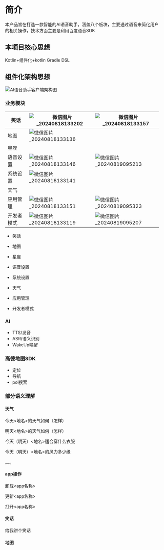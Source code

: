 # 简介

本产品旨在打造一款智能的AI语音助手，涵盖八个板块，主要通过语音来简化用户的相关操作，技术方面主要是利用百度语音SDK

## 本项目核心思想

Kotlin+组件化+kotlin Gradle DSL

## 组件化架构思想

![AI语音助手客户端架构图](https://cdn.jsdelivr.net/gh/mlf0214/blogImage@main/img/202406261058116.png)

### 业务模块

| 笑话       | ![微信图片_20240818133202](https://cdn.jsdelivr.net/gh/mlf0214/blogImage@main/img/202408181337458.jpg) | ![微信图片_20240818133157](https://cdn.jsdelivr.net/gh/mlf0214/blogImage@main/img/202408181337315.jpg) |
| ---------- | ------------------------------------------------------------ | ------------------------------------------------------------ |
| 地图       | ![微信图片_20240818133136](https://cdn.jsdelivr.net/gh/mlf0214/blogImage@main/img/202408181338326.jpg) |                                                              |
| 星座       |                                                              |                                                              |
| 语音设置   | ![微信图片_20240818133146](https://cdn.jsdelivr.net/gh/mlf0214/blogImage@main/img/202408181338661.jpg) | ![微信图片_20240819095213](https://cdn.jsdelivr.net/gh/mlf0214/blogImage@main/img/202408190953690.jpg) |
| 系统设置   | ![微信图片_20240818133141](https://cdn.jsdelivr.net/gh/mlf0214/blogImage@main/img/202408181338850.jpg) |                                                              |
| 天气       |                                                              |                                                              |
| 应用管理   | ![微信图片_20240818133151](https://cdn.jsdelivr.net/gh/mlf0214/blogImage@main/img/202408181338320.jpg) | ![微信图片_20240819095323](https://cdn.jsdelivr.net/gh/mlf0214/blogImage@main/img/202408190953356.jpg) |
| 开发者模式 | ![微信图片_20240818133119](https://cdn.jsdelivr.net/gh/mlf0214/blogImage@main/img/202408190952496.jpg) | ![微信图片_20240819095207](https://cdn.jsdelivr.net/gh/mlf0214/blogImage@main/img/202408190952234.jpg) |



* 笑话

* 地图
* 星座
* 语音设置
* 系统设置
* 天气
* 应用管理
* 开发者模式

### AI

* TTS/发音
* ASR/语义识别
* WakeUp唤醒

### 高德地图SDK

* 定位
* 导航
* poi搜索

### 部分语义理解

#### 天气

今天<地名>的天气如何（怎样）

明天<地名>的天气如何（怎样）

今天（明天）<地名>适合穿什么衣服

今天（明天）<地名>的风力多少级

。。。

#### app操作

卸载<app名称>

更新<app名称>

打开<app名称>

#### 笑话

给我讲个笑话

#### 地图



